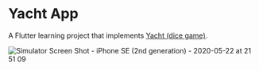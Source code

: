 # Yacht App

A Flutter learning project that implements [Yacht (dice game)](https://en.wikipedia.org/wiki/Yacht_(dice_game)).

![Simulator Screen Shot - iPhone SE (2nd generation) - 2020-05-22 at 21 51 09](https://user-images.githubusercontent.com/1982588/82704873-da412d80-9c76-11ea-9339-828fdf62c853.png)

